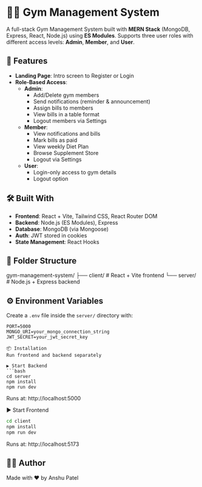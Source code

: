 # 🏋️‍♂️ Gym Management System

A full-stack Gym Management System built with **MERN Stack** (MongoDB, Express, React, Node.js) using **ES Modules**. Supports three user roles with different access levels: **Admin**, **Member**, and **User**.

## 🚀 Features

- **Landing Page**: Intro screen to Register or Login
- **Role-Based Access**:
  - **Admin**:
    - Add/Delete gym members
    - Send notifications (reminder & announcement)
    - Assign bills to members
    - View bills in a table format
    - Logout members via Settings
  - **Member**:
    - View notifications and bills
    - Mark bills as paid
    - View weekly Diet Plan
    - Browse Supplement Store
    - Logout via Settings
  - **User**:
    - Login-only access to gym details
    - Logout option

## 🛠️ Built With

- **Frontend**: React + Vite, Tailwind CSS, React Router DOM
- **Backend**: Node.js (ES Modules), Express
- **Database**: MongoDB (via Mongoose)
- **Auth**: JWT stored in cookies
- **State Management**: React Hooks

## 📁 Folder Structure

gym-management-system/
├── client/ # React + Vite frontend
└── server/ # Node.js + Express backend

## ⚙️ Environment Variables

Create a `.env` file inside the `server/` directory with:

```env
PORT=5000
MONGO_URI=your_mongo_connection_string
JWT_SECRET=your_jwt_secret_key

📦 Installation
Run frontend and backend separately

▶️ Start Backend
```bash
cd server
npm install
npm run dev
```
Runs at: http://localhost:5000

▶️ Start Frontend
```bash
cd client
npm install
npm run dev
```
Runs at: http://localhost:5173

## 👨‍💻 Author

Made with ❤️ by Anshu Patel
